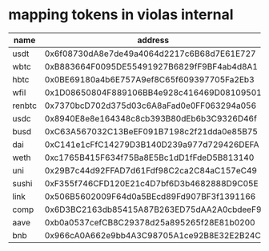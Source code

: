 # mapping tokens in violas internal

name|address|use|min|max
---|---|---|---|---
usdt|0x6f08730dA8e7de49a4064d2217c6B68d7E61E727|true|0|0
wbtc|0xB883664F0095DE55491927B6829fF9BF4ab4d8A1|true|0|0
hbtc|0x0BE69180a4b6E757A9ef8C65f609397705Fa2Eb3|true|0|0
wfil|0x1D08650804F889106BB4e928c416469D08109501|true|0|0
renbtc|0x7370bcD702d375d03c6A8aFad0e0FF063294a056|true|0|0
usdc|0x8940E8e8e164348c8cb393B80dEb6b3C9326D46f|true|0|0
busd|0xC63A567032C13BeEF091B7198c2f21dda0e85B75|true|0|0
dai|0xC141e1cFfC14279D3B140D239a977d729426DEFA|true|0|0
weth|0xc1765B415F634f75Ba8E5Bc1dD1fFdeD5B813140|true|0|0
uni|0x29B7c44d92FFAD7d61Fdf98C2ca2C84aC157eC49|true|0|0
sushi|0xF355f746CFD120E21c4D7bf6D3b4682888D9C05E|true|0|0
link|0x506B5602009F64d0a5BEcd89Fd907BF3f1391166|true|0|0
comp|0x6D3BC2163db85415A87B263ED75dAA2A0cbdeeF9|true|0|0
aave|0xb0a0537cefCB8C29378d25a895265f28E81b0200|true|0|0
bnb|0x966cA0A662e9bb4A3C98705A1ce92B8E32E2B24C|true|0|0